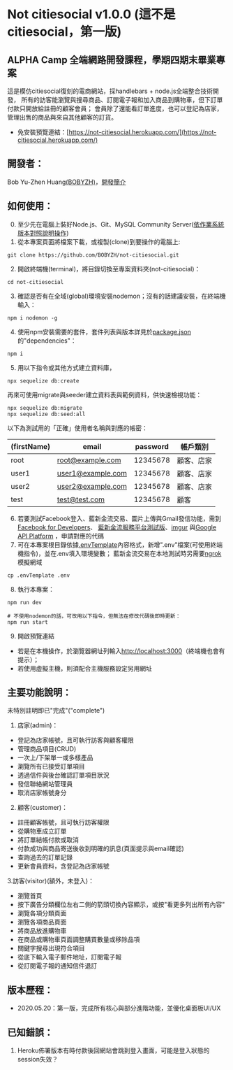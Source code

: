 # Not citiesocial v1.0.0 (這不是citiesocial，第一版)

## ALPHA Camp 全端網路開發課程，學期四期末畢業專案
這是模仿citiesocial復刻的電商網站，採handlebars + node.js全端整合技術開發，
所有的訪客能瀏覽與搜尋商品、訂閱電子報和加入商品到購物車，但下訂單付款只開放給註冊的顧客會員；
會員除了還能看訂單進度，也可以登記為店家，管理出售的商品與來自其他顧客的訂貨。
- 免安裝預覽連結：[https://not-citiesocial.herokuapp.com/](https://not-citiesocial.herokuapp.com/)

## 開發者：
Bob Yu-Zhen Huang[(BOBYZH)](https://github.com/BOBYZH)，[開發簡介](https://medium.com/@writtenByBobYZHuang/%E6%9C%9F%E6%9C%AB%E5%80%8B%E4%BA%BA%E5%B0%88%E6%A1%88%E9%A9%97%E6%94%B6-not-citiesocial%E5%BA%97%E5%95%86%E7%B6%B2%E7%AB%99%E9%96%8B%E7%99%BC-ed5c23dce621)

## 如何使用：
0. 至少先在電腦上裝好Node.js、Git、MySQL Community  Server([依作業系統版本對照說明操作](https://dev.mysql.com/downloads/mysql/))
1. 從本專案頁面將檔案下載，或複製(clone)到要操作的電腦上:
```
git clone https://github.com/BOBYZH/not-citiesocial.git
```
2. 開啟終端機(terminal)，將目錄切換至專案資料夾(not-citiesocial)：
```
cd not-citiesocial
```
3. 確認是否有在全域(global)環境安裝nodemon；沒有的話建議安裝，在終端機輸入：
```
npm i nodemon -g
```
4. 使用npm安裝需要的套件，套件列表與版本詳見於[package.json](https://github.com/BOBYZH/not-citiesocial/blob/master/package.json)的"dependencies"：
```
npm i 
```
5. 用以下指令或其他方式建立資料庫，
```
npx sequelize db:create
```
再來可使用migrate與seeder建立資料表與範例資料，供快速檢視功能：
```
npx sequelize db:migrate
npx sequelize db:seed:all
```
以下為測試用的「正確」使用者名稱與對應的帳密：

|(firstName) | email              | password | 帳戶類別     |
| ------| -------------------| ---------| --------------------|
| root | root@example.com  | 12345678 | 顧客、店家 |
| user1 | user1@example.com  | 12345678 | 顧客、店家 |
| user2 | user2@example.com  | 12345678 | 顧客、店家 |
| test | test@test.com  | 12345678 | 顧客 |
6. 若要測試Facebook登入、藍新金流交易、圖片上傳與Gmail發信功能，需到[Facebook for Developers](https://developers.facebook.com/?locale=zh_TW)、
[藍新金流服務平台測試版](https://cwww.newebpay.com/)、[imgur](https://imgur.com/signin?redirect=https%3A%2F%2Fapi.imgur.com%2Foauth2%2Faddclient)
與[Google API Platform](https://console.developers.google.com/apis/library/gmail.googleapis.com?id=869e4b9c-0da4-4cbe-8b8d-c77f7ae060cc&project=not-citiesocial)
，申請對應的代碼
7. 可在本專案根目錄依據[.envTemplate](https://github.com/BOBYZH/not-citiesocial/blob/master/.envTemplate)內容格式，新增".env"檔案(可使用終端機指令)，並在.env填入環境變數；
藍新金流交易在本地測試時另需要[ngrok](https://ngrok.com/)模擬網域
```
cp .envTemplate .env
```

8. 執行本專案：
```
npm run dev

# 不使用nodemon的話，可改用以下指令，但無法在修改代碼後即時更新：
npm run start
```
9. 開啟預覽連結
- 若是在本機操作，於瀏覽器網址列輸入[http://localhost:3000](http://localhost:3000)（終端機也會有提示）；
- 若使用虛擬主機，則須配合主機服務設定另用網址

## 主要功能說明：
未特別註明即已"完成"("complete") 

1. 店家(admin)：
- 登記為店家帳號，且可執行訪客與顧客權限
- 管理商品項目(CRUD)
- 一次上/下架單一或多樣產品
- 瀏覽所有已接受訂單項目
- 透過信件與後台確認訂單項目狀況
- 發信聯絡網站管理員
- 取消店家帳號身分

2. 顧客(customer)：
- 註冊顧客帳號，且可執行訪客權限
- 從購物車成立訂單
- 將訂單結帳付款或取消
- 付款成功與商品寄送後收到明確的訊息(頁面提示與email確認)
- 查詢過去的訂單記錄
- 更新會員資料，含登記為店家帳號

3.訪客(visitor)(額外，未登入)：
- 瀏覽首頁
- 按下廣告分類欄位左右二側的箭頭切換內容顯示，或按"看更多列出所有內容"
- 瀏覽各項分類頁面
- 瀏覽各項商品頁面
- 將商品放進購物車
- 在商品或購物車頁面調整購買數量或移除品項
- 關鍵字搜尋出現符合項目
- 從底下輸入電子郵件地址，訂閱電子報
- 從訂閱電子報的通知信件退訂

## 版本歷程：
- 2020.05.20：第一版，完成所有核心與部分進階功能，並優化桌面板UI/UX

## 已知錯誤：
1. Heroku佈署版本有時付款後回網站會跳到登入畫面，可能是登入狀態的session失效？
